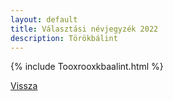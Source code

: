 ```yaml
---
layout: default
title: Választási névjegyzék 2022
description: Törökbálint
---
```


{% include Tooxrooxkbaalint.html %}

[Vissza](./)